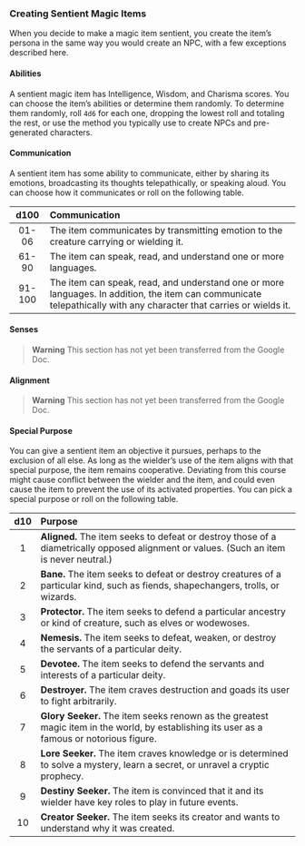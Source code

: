 ### Creating Sentient Magic Items

When you decide to make a magic item sentient, you create the item’s persona in the same way you would create an NPC, with a few exceptions described here.

#### Abilities

A sentient magic item has Intelligence, Wisdom, and Charisma scores.
You can choose the item’s abilities or determine them randomly.
To determine them randomly, roll `4d6` for each one, dropping the lowest roll and totaling the rest, or use the method you typically use to create NPCs and pre-generated characters.

#### Communication

A sentient item has some ability to communicate, either by sharing its emotions, broadcasting its thoughts telepathically, or speaking aloud.
You can choose how it communicates or roll on the following table.

|  d100  | Communication                                                                                                                                                      |
|:------:|:-------------------------------------------------------------------------------------------------------------------------------------------------------------------|
| 01-06  | The item communicates by transmitting emotion to the creature carrying or wielding it.                                                                             |
| 61-90  | The item can speak, read, and understand one or more languages.                                                                                                    |
| 91-100 | The item can speak, read, and understand one or more languages. In addition, the item can communicate telepathically with any character that carries or wields it. |

#### Senses

> **Warning**
> This section has not yet been transferred from the Google Doc.

#### Alignment

> **Warning**
> This section has not yet been transferred from the Google Doc.

#### Special Purpose

You can give a sentient item an objective it pursues, perhaps to the exclusion of all else.
As long as the wielder’s use of the item aligns with that special purpose, the item remains cooperative.
Deviating from this course might cause conflict between the wielder and the item, and could even cause the item to prevent the use of its activated properties.
You can pick a special purpose or roll on the following table.

| d10 | Purpose                                                                                                                                    |
|:---:|:-------------------------------------------------------------------------------------------------------------------------------------------|
|  1  | **Aligned.** The item seeks to defeat or destroy those of a diametrically opposed alignment or values. (Such an item is never neutral.)    |
|  2  | **Bane.** The item seeks to defeat or destroy creatures of a particular kind, such as fiends, shapechangers, trolls, or wizards.           |
|  3  | **Protector.** The item seeks to defend a particular ancestry or kind of creature, such as elves or wodewoses.                             |
|  4  | **Nemesis.** The item seeks to defeat, weaken, or destroy the servants of a particular deity.                                              |
|  5  | **Devotee.** The item seeks to defend the servants and interests of a particular deity.                                                    |
|  6  | **Destroyer.** The item craves destruction and goads its user to fight arbitrarily.                                                        |
|  7  | **Glory Seeker.** The item seeks renown as the greatest magic item in the world, by establishing its user as a famous or notorious figure. |
|  8  | **Lore Seeker.** The item craves knowledge or is determined to solve a mystery, learn a secret, or unravel a cryptic prophecy.             |
|  9  | **Destiny Seeker.** The item is convinced that it and its wielder have key roles to play in future events.                                 |
| 10  | **Creator Seeker.** The item seeks its creator and wants to understand why it was created.                                                 |
